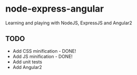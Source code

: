 # node-express-angular
Learning and playing with NodeJS, ExpressJS and Angular2

## TODO
* Add CSS minification - DONE!
* Add JS minification - DONE!
* Add unit tests
* Add Angular2
